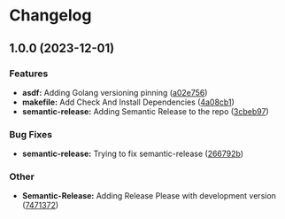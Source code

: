 # Changelog

## 1.0.0 (2023-12-01)


### Features

* **asdf:** Adding Golang versioning pinning ([a02e756](https://github.com/antmordel/getting-started-service/commit/a02e756a301b02ed0776cc1abf0cf19c02a16be5))
* **makefile:** Add Check And Install Dependencies ([4a08cb1](https://github.com/antmordel/getting-started-service/commit/4a08cb166cab100bab568d8914b19b539fed3ae8))
* **semantic-release:** Adding Semantic Release to the repo ([3cbeb97](https://github.com/antmordel/getting-started-service/commit/3cbeb9718444bc1ac1b37ea3dbd1f7feca457102))


### Bug Fixes

* **semantic-release:** Trying to fix semantic-release ([266792b](https://github.com/antmordel/getting-started-service/commit/266792bed09b9dc8d815b6c87677624881fb309b))


### Other

* **Semantic-Release:** Adding Release Please with development version ([7471372](https://github.com/antmordel/getting-started-service/commit/7471372b071ed09d1c28fe89be3aa0c4f296dd4a))
